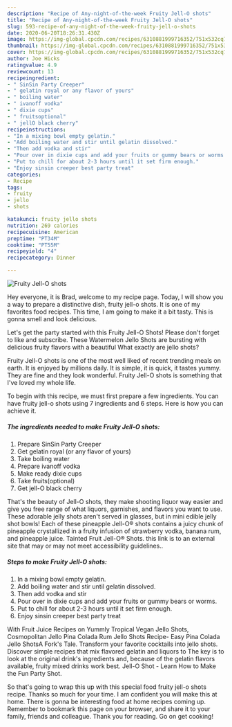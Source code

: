 ```yaml
---
description: "Recipe of Any-night-of-the-week Fruity Jell-O shots"
title: "Recipe of Any-night-of-the-week Fruity Jell-O shots"
slug: 593-recipe-of-any-night-of-the-week-fruity-jell-o-shots
date: 2020-06-20T18:26:31.430Z
image: https://img-global.cpcdn.com/recipes/6310881999716352/751x532cq70/fruity-jell-o-shots-recipe-main-photo.jpg
thumbnail: https://img-global.cpcdn.com/recipes/6310881999716352/751x532cq70/fruity-jell-o-shots-recipe-main-photo.jpg
cover: https://img-global.cpcdn.com/recipes/6310881999716352/751x532cq70/fruity-jell-o-shots-recipe-main-photo.jpg
author: Joe Hicks
ratingvalue: 4.9
reviewcount: 13
recipeingredient:
- " SinSin Party Creeper"
- " gelatin royal or any flavor of yours"
- " boiling water"
- " ivanoff vodka"
- " dixie cups"
- " fruitsoptional"
- " jellO black cherry"
recipeinstructions:
- "In a mixing bowl empty gelatin."
- "Add boiling water and stir until gelatin dissolved."
- "Then add vodka and stir"
- "Pour over in dixie cups and add your fruits or gummy bears or worms."
- "Put to chill for about 2-3 hours until it set firm enough."
- "Enjoy sinsin creeper best party treat"
categories:
- Recipe
tags:
- fruity
- jello
- shots

katakunci: fruity jello shots 
nutrition: 269 calories
recipecuisine: American
preptime: "PT34M"
cooktime: "PT55M"
recipeyield: "4"
recipecategory: Dinner

---
```



![Fruity Jell-O shots](https://img-global.cpcdn.com/recipes/6310881999716352/751x532cq70/fruity-jell-o-shots-recipe-main-photo.jpg)

Hey everyone, it is Brad, welcome to my recipe page. Today, I will show you a way to prepare a distinctive dish, fruity jell-o shots. It is one of my favorites food recipes. This time, I am going to make it a bit tasty. This is gonna smell and look delicious.

Let&#39;s get the party started with this Fruity Jell-O Shots! Please don&#39;t forget to like and subscribe. These Watermelon Jello Shots are bursting with delicious fruity flavors with a beautiful What exactly are jello shots?

Fruity Jell-O shots is one of the most well liked of recent trending meals on earth. It is enjoyed by millions daily. It is simple, it is quick, it tastes yummy. They are fine and they look wonderful. Fruity Jell-O shots is something that I've loved my whole life.


To begin with this recipe, we must first prepare a few ingredients. You can have fruity jell-o shots using 7 ingredients and 6 steps. Here is how you can achieve it.

<!--inarticleads1-->

##### The ingredients needed to make Fruity Jell-O shots:

1. Prepare  SinSin Party Creeper
1. Get  gelatin royal (or any flavor of yours)
1. Take  boiling water
1. Prepare  ivanoff vodka
1. Make ready  dixie cups
1. Take  fruits(optional)
1. Get  jell-O black cherry


That&#39;s the beauty of Jell-O shots, they make shooting liquor way easier and give you free range of what liquors, garnishes, and flavors you want to use. These adorable jelly shots aren&#39;t served in glasses, but in mini edible jelly shot bowls! Each of these pineapple Jell-O® shots contains a juicy chunk of pineapple crystallized in a fruity infusion of strawberry vodka, banana rum, and pineapple juice. Tainted Fruit Jell-O® Shots. this link is to an external site that may or may not meet accessibility guidelines.. 

<!--inarticleads2-->

##### Steps to make Fruity Jell-O shots:

1. In a mixing bowl empty gelatin.
1. Add boiling water and stir until gelatin dissolved.
1. Then add vodka and stir
1. Pour over in dixie cups and add your fruits or gummy bears or worms.
1. Put to chill for about 2-3 hours until it set firm enough.
1. Enjoy sinsin creeper best party treat


With Fruit Juice Recipes on Yummly Tropical Vegan Jello Shots, Cosmopolitan Jello Pina Colada Rum Jello Shots Recipe- Easy Pina Colada Jello ShotsA Fork&#39;s Tale. Transform your favorite cocktails into jello shots. Discover simple recipes that mix flavored gelatin and liquors to The key is to look at the original drink&#39;s ingredients and, because of the gelatin flavors available, fruity mixed drinks work best. Jell-O Shot - Learn How to Make the Fun Party Shot. 

So that's going to wrap this up with this special food fruity jell-o shots recipe. Thanks so much for your time. I am confident you will make this at home. There is gonna be interesting food at home recipes coming up. Remember to bookmark this page on your browser, and share it to your family, friends and colleague. Thank you for reading. Go on get cooking!
